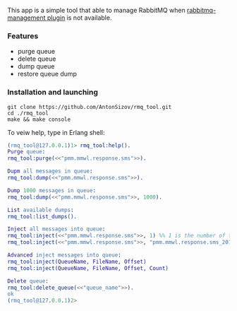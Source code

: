 This app is a simple tool that able to manage RabbitMQ when [rabbitmq-management plugin] is not available.

[rabbitmq-management plugin]: http://www.rabbitmq.com/management.html

### Features
- purge queue
- delete queue
- dump queue
- restore queue dump

### Installation and launching

``` shell
git clone https://github.com/AntonSizov/rmq_tool.git
cd ./rmq_tool
make && make console
```

To veiw help, type in Erlang shell:

``` erlang
(rmq_tool@127.0.0.1)1> rmq_tool:help().
Purge queue:
rmq_tool:purge(<<"pmm.mmwl.response.sms">>).

Dupm all messages in queue:
rmq_tool:dump(<<"pmm.mmwl.response.sms">>).

Dump 1000 messages in queue:
rmq_tool:dump(<<"pmm.mmwl.response.sms">>, 1000).

List available dumps:
rmq_tool:list_dumps().

Inject all messages into queue:
rmq_tool:inject(<<"pmm.mmwl.response.sms">>, 1) %% 1 is the number of the dump from list_dump listing
rmq_tool:inject(<<"pmm.mmwl.response.sms">>, "pmm.mmwl.response.sms_20121022_17184.qdump")

Advanced inject messages into queue:
rmq_tool:inject(QueueName, FileName, Offset)
rmq_tool:inject(QueueName, FileName, Offset, Count)

Delete queue:
rmq_tool:delete_queue(<<"queue_name">>).
ok
(rmq_tool@127.0.0.1)2>
```